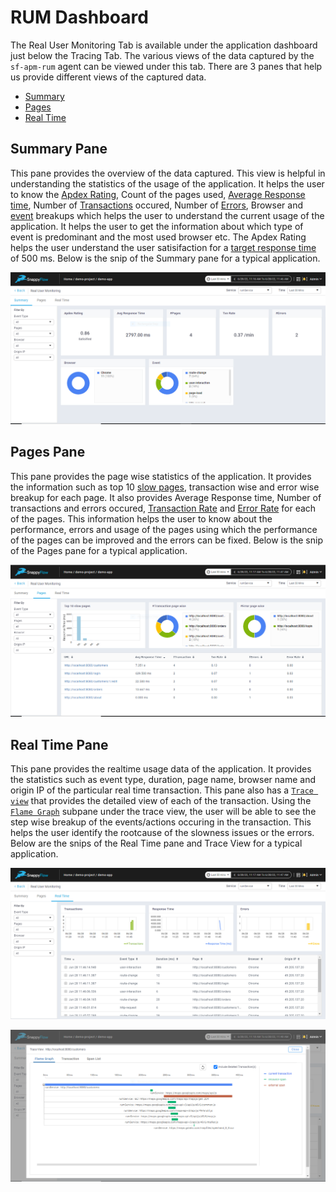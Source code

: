 # RUM Dashboard

The Real User Monitoring Tab is available under the application dashboard just below the Tracing Tab. The various views of the data captured by the `sf-apm-rum` agent can be viewed under this tab. There are 3 panes that help us provide different views of the captured data.

- [Summary](#summary-pane)
- [Pages](#pages-pane)
- [Real Time](#real-time-pane)

## Summary Pane  

This pane provides the overview of the data captured. This view is helpful in understanding the statistics of the usage of the application. It helps the user to know the [Apdex Rating](./RUM_Metrics.md/#apdex-rating), Count of the pages used, [Average Response time](./RUM_Glossary.md/#response-time), Number of [Transactions](./RUM_Glossary.md/#transaction) occured, Number of [Errors](./RUM_Glossary.md/#error), Browser and [event](./RUM_Glossary.md/#event) breakups which helps the user to understand the current usage of the application. It helps the user to get the information about which type of event is predominant and the most used browser etc. The Apdex Rating helps the user understand the user satisifaction for a [target response time](./RUM_Glossary.md/#target-response-time) of 500 ms. Below is the snip of the Summary pane for a typical application.  

![image](images/doc1.png)

## Pages Pane

This pane provides the page wise statistics of the application. It provides the information such as top 10 [slow pages](./RUM_Glossary.md/#slow-page), transaction wise and error wise breakup for each page. It also provides Average Response time, Number of transactions and errors occured, [Transaction Rate](./RUM_Glossary.md/#transaction-rate) and [Error Rate](./RUM_Glossary.md/#error-rate) for each of the pages. This information helps the user to know about the performance, errors and usage of the pages using which the performance of the pages can be improved and the errors can be fixed. Below is the snip of the Pages pane for a typical application.  

![image](images/doc2.png)

## Real Time Pane

This pane provides the realtime usage data of the application. It provides the statistics such as event type, duration, page name, browser name and origin IP of the particular real time transaction. This pane also has a [`Trace view`](./RUM_Glossary.md/#trace) that provides the detailed view of each of the transaction. Using the [`Flame Graph`](./RUM_Glossary.md/#flame-graph) subpane under the trace view, the user will be able to see the step wise breakup of the events/actions occuring in the transaction. This helps the user identify the rootcause of the slowness issues or the errors. Below are the snips of the Real Time pane and Trace View for a typical application.  

![image](images/doc3.png)

![image](images/doc4.png)

